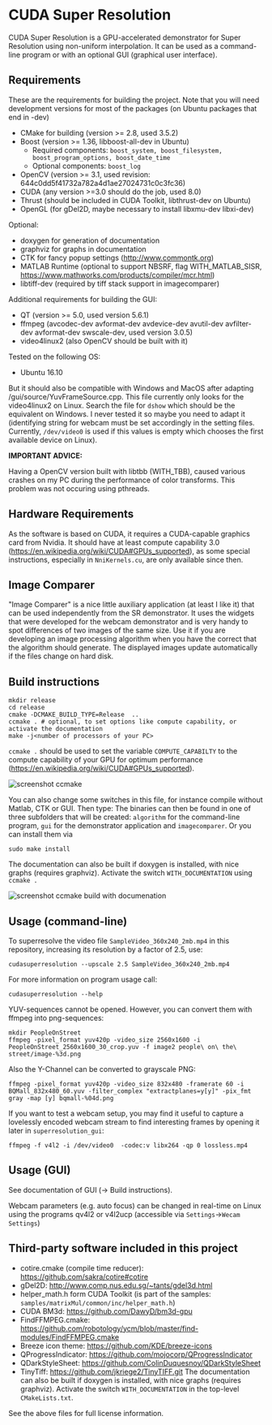 # CUDA Super Resolution
CUDA Super Resolution is a GPU-accelerated demonstrator for Super Resolution using non-uniform interpolation. It can be used as a command-line program or with an optional GUI (graphical user interface).

## Requirements

These are the requirements for building the project. Note that you will need development versions for most of the packages (on Ubuntu packages that end in -dev)

- CMake for building (version >= 2.8, used 3.5.2)
- Boost (version >= 1.36, libboost-all-dev in Ubuntu)
    - Required components: `boost_system, boost_filesystem, boost_program_options, boost_date_time`
    - Optional components: `boost_log`
- OpenCV (version >= 3.1, used revision: 644c0dd5f41732a782a4d1ae27024731c0c3fc36)
- CUDA  (any version >=3.0 should do the job, used 8.0)
- Thrust (should be included in CUDA Toolkit, libthrust-dev on Ubuntu)
- OpenGL (for gDel2D, maybe necessary to install libxmu-dev libxi-dev)

Optional:

- doxygen for generation of documentation
- graphviz for graphs in documentation
- CTK for fancy popup settings (http://www.commontk.org)
- MATLAB Runtime (optional to support NBSRF, flag WITH_MATLAB_SISR, https://www.mathworks.com/products/compiler/mcr.html)
- libtiff-dev (required by tiff stack support in imagecomparer)

Additional requirements for building the GUI:

- QT (version >= 5.0, used version 5.6.1)
- ffmpeg (avcodec-dev avformat-dev avdevice-dev avutil-dev avfilter-dev avformat-dev swscale-dev, used version 3.0.5)
- video4linux2 (also OpenCV should be built with it)

Tested on the following OS:

- Ubuntu 16.10

But it should also be compatible with Windows and MacOS after adapting /gui/source/YuvFrameSource.cpp. This file currently only looks for the video4linux2 on Linux. Search the file for `dshow` which should be the equivalent on Windows.  I never tested it so maybe you need to adapt it (identifying string for webcam must be set accordingly in the setting files. Currently, `/dev/video0` is used if this values is empty which chooses the first available device on Linux).

**IMPORTANT ADVICE:**

Having a OpenCV version built with libtbb (WITH_TBB), caused various crashes on my PC during the performance of color transforms. This problem was not occuring using pthreads.

## Hardware Requirements
As the software is based on CUDA, it requires a CUDA-capable graphics card from Nvidia.
It should have at least compute capability 3.0 (https://en.wikipedia.org/wiki/CUDA#GPUs_supported), as some special instructions, especially in `NniKernels.cu`, are only available since then.

## Image Comparer
"Image Comparer" is a nice little auxiliary application (at least I like it) that can be used independently from the SR demonstrator.
It uses the widgets that were developed for the webcam demonstrator and is very handy to spot differences of two images of the same size.
Use it if you are developing an image processing algorithm when you have the correct that the algorithm should generate.
The displayed images update automatically if the files change on hard disk.

## Build instructions

    mkdir release
    cd release
    cmake -DCMAKE_BUILD_TYPE=Release  ..
    ccmake . # optional, to set options like compute capability, or activate the documentation
    make -j<number of processors of your PC>

`ccmake .` should be used to set the variable `COMPUTE_CAPABILTY` to the compute capability  of your GPU for optimum performance (https://en.wikipedia.org/wiki/CUDA#GPUs_supported).

![screenshot ccmake](readme.md_images/ccmake_compute_capability.png)

You can also change some switches in this file, for instance compile without Matlab, CTK or GUI. Then type:
The binaries can then be found in one of three subfolders that will be created: `algorithm` for the command-line program, `gui` for the demonstrator application and `imagecomparer`.
Or you can install them via

    sudo make install

The documentation can also be built if doxygen is installed, with nice graphs (requires graphviz). Activate the switch `WITH_DOCUMENTATION` using `ccmake .`

![screenshot ccmake build with documenation](readme.md_images/ccmake_buidl_with_documentation.png)

## Usage (command-line)
To superresolve the video file `SampleVideo_360x240_2mb.mp4` in this repository, increasing its resolution by a factor of 2.5, use:

    cudasuperresolution --upscale 2.5 SampleVideo_360x240_2mb.mp4

For more information on program usage call:

    cudasuperresolution --help

YUV-sequences cannot be opened. However, you can convert them with ffmpeg into png-sequences:

    mkdir PeopleOnStreet
    ffmpeg -pixel_format yuv420p -video_size 2560x1600 -i PeopleOnStreet_2560x1600_30_crop.yuv -f image2 people\ on\ the\ street/image-%3d.png

Also the Y-Channel can be converted to grayscale PNG:

    ffmpeg -pixel_format yuv420p -video_size 832x480 -framerate 60 -i BQMall_832x480_60.yuv -filter_complex "extractplanes=y[y]" -pix_fmt gray -map [y] bqmall-%04d.png

If you want to test a webcam setup, you may find it useful to capture a lovelessly encoded webcam stream to find interesting frames by opening it later in `superresolution_gui`:

	ffmpeg -f v4l2 -i /dev/video0  -codec:v libx264 -qp 0 lossless.mp4

## Usage (GUI)
See documentation of GUI (-> Build instructions).

Webcam parameters (e.g. auto focus) can be changed in real-time on Linux using the programs qv4l2 or v4l2ucp (accessible via `Settings`->`Wecam Settings`)
 
## Third-party software included in this project
- cotire.cmake (compile time reducer): https://github.com/sakra/cotire#cotire
- gDel2D: http://www.comp.nus.edu.sg/~tants/gdel3d.html
- helper_math.h form CUDA Toolkit (is part of the samples: `samples/matrixMul/common/inc/helper_math.h`)
- CUDA BM3d: https://github.com/DawyD/bm3d-gpu
- FindFFMPEG.cmake: https://github.com/robotology/ycm/blob/master/find-modules/FindFFMPEG.cmake
- Breeze icon theme: https://github.com/KDE/breeze-icons
- QProgressIndicator: https://github.com/mojocorp/QProgressIndicator
- QDarkStyleSheet: https://github.com/ColinDuquesnoy/QDarkStyleSheet
- TinyTiff: https://github.com/jkriege2/TinyTIFF.git
The documentation can also be built if doxygen is installed, with nice graphs (requires graphviz). Activate the switch `WITH_DOCUMENTATION` in the top-level `CMakeLists.txt`.

See the above files for full license information.
